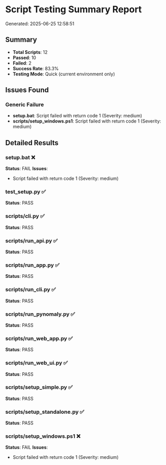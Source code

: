 # Script Testing Summary Report
Generated: 2025-06-25 12:58:51

## Summary
- **Total Scripts**: 12
- **Passed**: 10
- **Failed**: 2
- **Success Rate**: 83.3%
- **Testing Mode**: Quick (current environment only)

## Issues Found

### Generic Failure
- **setup.bat**: Script failed with return code 1 (Severity: medium)
- **scripts/setup_windows.ps1**: Script failed with return code 1 (Severity: medium)

## Detailed Results

### setup.bat ❌
**Status**: FAIL
**Issues**:
- Script failed with return code 1 (Severity: medium)

### test_setup.py ✅
**Status**: PASS

### scripts/cli.py ✅
**Status**: PASS

### scripts/run_api.py ✅
**Status**: PASS

### scripts/run_app.py ✅
**Status**: PASS

### scripts/run_cli.py ✅
**Status**: PASS

### scripts/run_pynomaly.py ✅
**Status**: PASS

### scripts/run_web_app.py ✅
**Status**: PASS

### scripts/run_web_ui.py ✅
**Status**: PASS

### scripts/setup_simple.py ✅
**Status**: PASS

### scripts/setup_standalone.py ✅
**Status**: PASS

### scripts/setup_windows.ps1 ❌
**Status**: FAIL
**Issues**:
- Script failed with return code 1 (Severity: medium)

